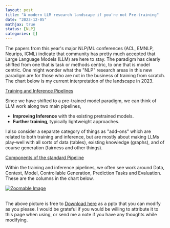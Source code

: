 ```yaml
--- 
layout: post
title: "A modern LLM research landscape if you're not Pre-training"
date: "2023-12-05"
mathjax: true
status: [NLP]
categories: []
---
```


The papers from this year's major NLP/ML conferences (ACL, EMNLP, Neurips, ICML) indicate that community has pretty much accepted that Large Language Models (LLM) are here to stay. The paradigm has clearly shifted from one that is task or methods centric, to one that is model centric. One might wonder what the "NLP" research areas in this new paradigm are for those who are not in the business of training from scratch. The chart below is my current interpretation of the landscape in 2023. 

<u>Training and Inference Pipelines</u>
 
Since we have shifted to a pre-trained model paradigm, we can think of LLM work along two main pipelines, 
* **Improving Inference** with the existing pretrained models.
* **Further training**, typically lightweight approaches. 

I also consider a separate category of things as "add-ons" which are related to both training and inference, but are mostly about making LLMs play-well with all sorts of data (tables), existing knowledge (graphs), and of course generation (fairness and other things). 

<u>Components of the standard Pipeline</u>

Within the training and inference pipelines, we often see work around Data, Context, Model, Controllable Generation, Prediction Tasks and Evaluation. These are the columns in the chart below.

<div id="image-container">
    <a href="{{ site.baseurl }}/assets/LLMResearchLandscape.png" target="_blank" id="zoomable-link">
        <img src="{{ site.baseurl }}/assets/LLMResearchLandscape.png" alt="Zoomable Image">
    </a>
</div>

<br>

The above picture is free to [Download here](/assets/LLMResearchLandscape.pptx) as a pptx that you can modify as you please. I would be grateful if you would be willing to attribute it to this page when using, or send me a note if you have any thoughts while modifying. 






